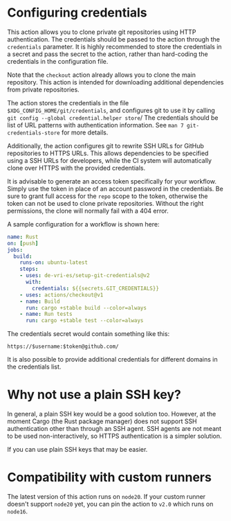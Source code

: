 # Configuring credentials

This action allows you to clone private git repositories using HTTP authentication.
The credentials should be passed to the action through the `credentials` parameter.
It is highly recommended to store the credentials in a secret and pass the secret to the action,
rather than hard-coding the credentials in the configuration file.

Note that the `checkout` action already allows you to clone the main repository.
This action is intended for downloading additional dependencies from private repositories.

The action stores the credentials in the file `$XDG_CONFIG_HOME/git/credentials`,
and configures git to use it by calling `git config --global credential.helper store`/
The credentials should be list of URL patterns with authentication information.
See `man 7 git-credentials-store` for more details.

Additionally, the action configures git to rewrite SSH URLs for GitHub repositories to HTTPS URLs.
This allows dependencies to be specified using a SSH URLs for developers,
while the CI system will automatically clone over HTTPS with the provided credentials.

It is advisable to generate an access token specifically for your workflow.
Simply use the token in place of an account password in the credentials.
Be sure to grant full access for the `repo` scope to the token,
otherwise the token can not be used to clone private repositories.
Without the right permissions, the clone will normally fail with a 404 error.

A sample configuration for a workflow is shown here:
```yaml
name: Rust
on: [push]
jobs:
  build:
    runs-on: ubuntu-latest
    steps:
    - uses: de-vri-es/setup-git-credentials@v2
      with:
        credentials: ${{secrets.GIT_CREDENTIALS}}
    - uses: actions/checkout@v1
    - name: Build
      run: cargo +stable build --color=always
    - name: Run tests
      run: cargo +stable test --color=always
```

The credentials secret would contain something like this:
```
https://$username:$token@github.com/
```

It is also possible to provide additional credentials for different domains in the credentials list.

# Why not use a plain SSH key?
In general, a plain SSH key would be a good solution too.
However, at the moment Cargo (the Rust package manager) does not support SSH authentication other than through an SSH agent.
SSH agents are not meant to be used non-interactively, so HTTPS authentication is a simpler solution.

If you can use plain SSH keys that may be easier.

# Compatibility with custom runners

The latest version of this action runs on `node20`.
If your custom runner doesn't support `node20` yet, you can pin the action to `v2.0` which runs on `node16`.
